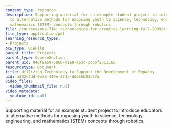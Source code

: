 ```yaml
---
content_type: resource
description: Supporting material for an example student project to introduce educators
  to alternative methods for exposing youth to science, technology, engineering, and
  mathematics (STEM) concepts through robotics.
file: /courses/mas-714j-technologies-for-creative-learning-fall-2009/a332cfdd9e75419e221ad6655b83a57a_MITMAS_714JF09_pro_xpostr1.pdf
file_type: application/pdf
learning_resource_types:
- Projects
ocw_type: OCWFile
parent_title: Projects
parent_type: CourseSection
parent_uid: 040f9e59-6860-d1e0-ab3c-3d65f2311165
resourcetype: Document
title: Utilizing Technology to Support the Development of Empathy
uid: a332cfdd-9e75-419e-221a-d6655b83a57a
video_files:
  video_thumbnail_file: null
video_metadata:
  youtube_id: null
---
```

Supporting material for an example student project to introduce educators to alternative methods for exposing youth to science, technology, engineering, and mathematics (STEM) concepts through robotics.
